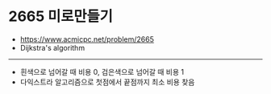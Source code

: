 # 2665 미로만들기

- https://www.acmicpc.net/problem/2665
- Dijkstra's algorithm
---
- 흰색으로 넘어갈 때 비용 0, 검은색으로 넘어갈 때 비용 1
- 다익스트라 알고리즘으로 첫점에서 끝점까지 최소 비용 찾음
